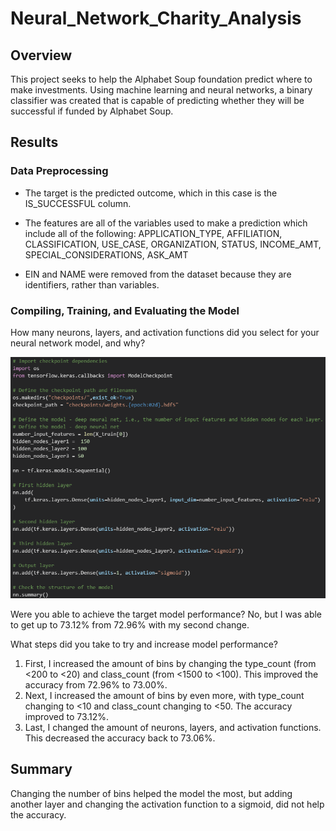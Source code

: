 # Neural_Network_Charity_Analysis

## Overview
This project seeks to help the Alphabet Soup foundation predict where to make investments. Using machine learning and neural networks, a binary classifier was created that is capable of predicting whether they will be successful if funded by Alphabet Soup. 

## Results

### Data Preprocessing

  * The target is the predicted outcome, which in this case is the IS_SUCCESSFUL column. 

  * The features are all of the variables used to make a prediction which include all of the following: APPLICATION_TYPE, AFFILIATION, CLASSIFICATION, USE_CASE, ORGANIZATION, STATUS, INCOME_AMT, SPECIAL_CONSIDERATIONS, ASK_AMT

* EIN and NAME were removed from the dataset because they are identifiers, rather than variables.


### Compiling, Training, and Evaluating the Model

How many neurons, layers, and activation functions did you select for your neural network model, and why? 


![](Resources/screenshots/change3.png)


Were you able to achieve the target model performance?
No, but I was able to get up to 73.12% from 72.96% with my second change. 


What steps did you take to try and increase model performance?
 1. First, I increased the amount of bins by changing the type_count (from <200 to <20) and class_count (from <1500 to <100). This improved the accuracy from 72.96% to 73.00%.
 2. Next, I increased the amount of bins by even more, with type_count changing to <10 and class_count changing to <50. The accuracy improved to 73.12%.
 3. Last, I changed the amount of neurons, layers, and activation functions. This decreased the accuracy back to 73.06%.

## Summary

Changing the number of bins helped the model the most, but adding another layer and changing the activation function to a sigmoid, did not help the accuracy.
